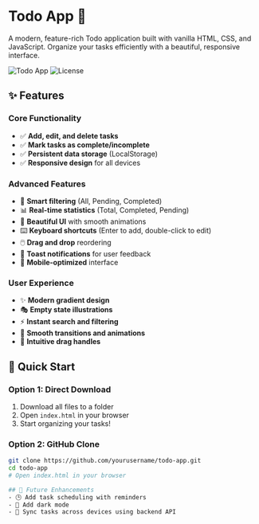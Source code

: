 # Todo App 📝

A modern, feature-rich Todo application built with vanilla HTML, CSS, and JavaScript. Organize your tasks efficiently with a beautiful, responsive interface.

![Todo App](https://img.shields.io/badge/Version-1.0.0-blue) ![License](https://img.shields.io/badge/License-MIT-green)

## ✨ Features

### Core Functionality
- ✅ **Add, edit, and delete tasks**
- ✅ **Mark tasks as complete/incomplete**
- ✅ **Persistent data storage** (LocalStorage)
- ✅ **Responsive design** for all devices

### Advanced Features
- 🎯 **Smart filtering** (All, Pending, Completed)
- 📊 **Real-time statistics** (Total, Completed, Pending)
- 🎨 **Beautiful UI** with smooth animations
- ⌨️ **Keyboard shortcuts** (Enter to add, double-click to edit)
- 🖱️ **Drag and drop** reordering
- 🔔 **Toast notifications** for user feedback
- 📱 **Mobile-optimized** interface

### User Experience
- ✨ **Modern gradient design**
- 🎭 **Empty state illustrations**
- ⚡ **Instant search and filtering**
- 🔄 **Smooth transitions and animations**
- 🎯 **Intuitive drag handles**

## 🚀 Quick Start

### Option 1: Direct Download
1. Download all files to a folder
2. Open `index.html` in your browser
3. Start organizing your tasks!

### Option 2: GitHub Clone
```bash
git clone https://github.com/yourusername/todo-app.git
cd todo-app
# Open index.html in your browser

## 🧠 Future Enhancements
- 🕒 Add task scheduling with reminders
- 🌙 Add dark mode
- 🔄 Sync tasks across devices using backend API
